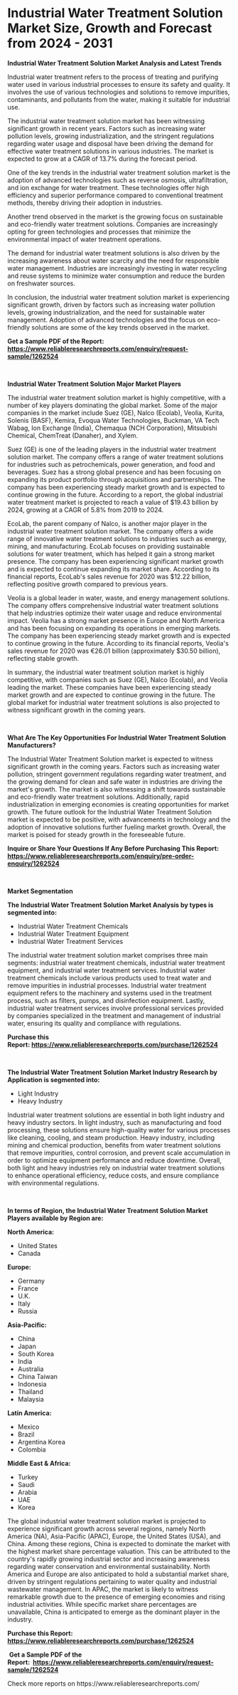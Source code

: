 <p><h1>Industrial Water Treatment Solution Market Size, Growth and Forecast from 2024 - 2031</h1></p><p><strong>Industrial Water Treatment Solution Market Analysis and Latest Trends</strong></p>
<p><p>Industrial water treatment refers to the process of treating and purifying water used in various industrial processes to ensure its safety and quality. It involves the use of various technologies and solutions to remove impurities, contaminants, and pollutants from the water, making it suitable for industrial use.</p><p>The industrial water treatment solution market has been witnessing significant growth in recent years. Factors such as increasing water pollution levels, growing industrialization, and the stringent regulations regarding water usage and disposal have been driving the demand for effective water treatment solutions in various industries. The market is expected to grow at a CAGR of 13.7% during the forecast period.</p><p>One of the key trends in the industrial water treatment solution market is the adoption of advanced technologies such as reverse osmosis, ultrafiltration, and ion exchange for water treatment. These technologies offer high efficiency and superior performance compared to conventional treatment methods, thereby driving their adoption in industries.</p><p>Another trend observed in the market is the growing focus on sustainable and eco-friendly water treatment solutions. Companies are increasingly opting for green technologies and processes that minimize the environmental impact of water treatment operations.</p><p>The demand for industrial water treatment solutions is also driven by the increasing awareness about water scarcity and the need for responsible water management. Industries are increasingly investing in water recycling and reuse systems to minimize water consumption and reduce the burden on freshwater sources.</p><p>In conclusion, the industrial water treatment solution market is experiencing significant growth, driven by factors such as increasing water pollution levels, growing industrialization, and the need for sustainable water management. Adoption of advanced technologies and the focus on eco-friendly solutions are some of the key trends observed in the market.</p></p>
<p><strong>Get a Sample PDF of the Report:&nbsp; <a href="https://www.reliableresearchreports.com/enquiry/request-sample/1262524">https://www.reliableresearchreports.com/enquiry/request-sample/1262524</a></strong></p>
<p>&nbsp;</p>
<p><strong>Industrial Water Treatment Solution Major Market Players</strong></p>
<p><p>The industrial water treatment solution market is highly competitive, with a number of key players dominating the global market. Some of the major companies in the market include Suez (GE), Nalco (Ecolab), Veolia, Kurita, Solenis (BASF), Kemira, Evoqua Water Technologies, Buckman, VA Tech Wabag, Ion Exchange (India), Chemaqua (NCH Corporation), Mitsubishi Chemical, ChemTreat (Danaher), and Xylem.</p><p>Suez (GE) is one of the leading players in the industrial water treatment solution market. The company offers a range of water treatment solutions for industries such as petrochemicals, power generation, and food and beverages. Suez has a strong global presence and has been focusing on expanding its product portfolio through acquisitions and partnerships. The company has been experiencing steady market growth and is expected to continue growing in the future. According to a report, the global industrial water treatment market is projected to reach a value of $19.43 billion by 2024, growing at a CAGR of 5.8% from 2019 to 2024.</p><p>EcoLab, the parent company of Nalco, is another major player in the industrial water treatment solution market. The company offers a wide range of innovative water treatment solutions to industries such as energy, mining, and manufacturing. EcoLab focuses on providing sustainable solutions for water treatment, which has helped it gain a strong market presence. The company has been experiencing significant market growth and is expected to continue expanding its market share. According to its financial reports, EcoLab's sales revenue for 2020 was $12.22 billion, reflecting positive growth compared to previous years.</p><p>Veolia is a global leader in water, waste, and energy management solutions. The company offers comprehensive industrial water treatment solutions that help industries optimize their water usage and reduce environmental impact. Veolia has a strong market presence in Europe and North America and has been focusing on expanding its operations in emerging markets. The company has been experiencing steady market growth and is expected to continue growing in the future. According to its financial reports, Veolia's sales revenue for 2020 was €26.01 billion (approximately $30.50 billion), reflecting stable growth.</p><p>In summary, the industrial water treatment solution market is highly competitive, with companies such as Suez (GE), Nalco (Ecolab), and Veolia leading the market. These companies have been experiencing steady market growth and are expected to continue growing in the future. The global market for industrial water treatment solutions is also projected to witness significant growth in the coming years.</p></p>
<p>&nbsp;</p>
<p><strong>What Are The Key Opportunities For Industrial Water Treatment Solution Manufacturers?</strong></p>
<p><p>The Industrial Water Treatment Solution market is expected to witness significant growth in the coming years. Factors such as increasing water pollution, stringent government regulations regarding water treatment, and the growing demand for clean and safe water in industries are driving the market's growth. The market is also witnessing a shift towards sustainable and eco-friendly water treatment solutions. Additionally, rapid industrialization in emerging economies is creating opportunities for market growth. The future outlook for the Industrial Water Treatment Solution market is expected to be positive, with advancements in technology and the adoption of innovative solutions further fueling market growth. Overall, the market is poised for steady growth in the foreseeable future.</p></p>
<p><strong>Inquire or Share Your Questions If Any Before Purchasing This Report: <a href="https://www.reliableresearchreports.com/enquiry/pre-order-enquiry/1262524">https://www.reliableresearchreports.com/enquiry/pre-order-enquiry/1262524</a></strong></p>
<p>&nbsp;</p>
<p><strong>Market Segmentation</strong></p>
<p><strong>The Industrial Water Treatment Solution Market Analysis by types is segmented into:</strong></p>
<p><ul><li>Industrial Water Treatment Chemicals</li><li>Industrial Water Treatment Equipment</li><li>Industrial Water Treatment Services</li></ul></p>
<p><p>The industrial water treatment solution market comprises three main segments: industrial water treatment chemicals, industrial water treatment equipment, and industrial water treatment services. Industrial water treatment chemicals include various products used to treat water and remove impurities in industrial processes. Industrial water treatment equipment refers to the machinery and systems used in the treatment process, such as filters, pumps, and disinfection equipment. Lastly, industrial water treatment services involve professional services provided by companies specialized in the treatment and management of industrial water, ensuring its quality and compliance with regulations.</p></p>
<p><strong>Purchase this Report:&nbsp;<a href="https://www.reliableresearchreports.com/purchase/1262524">https://www.reliableresearchreports.com/purchase/1262524</a></strong></p>
<p>&nbsp;</p>
<p><strong>The Industrial Water Treatment Solution Market Industry Research by Application is segmented into:</strong></p>
<p><ul><li>Light Industry</li><li>Heavy Industry</li></ul></p>
<p><p>Industrial water treatment solutions are essential in both light industry and heavy industry sectors. In light industry, such as manufacturing and food processing, these solutions ensure high-quality water for various processes like cleaning, cooling, and steam production. Heavy industry, including mining and chemical production, benefits from water treatment solutions that remove impurities, control corrosion, and prevent scale accumulation in order to optimize equipment performance and reduce downtime. Overall, both light and heavy industries rely on industrial water treatment solutions to enhance operational efficiency, reduce costs, and ensure compliance with environmental regulations.</p></p>
<p>&nbsp;</p>
<p><strong>In terms of Region, the Industrial Water Treatment Solution Market Players available by Region are:</strong></p>
<p>
    <p> <strong> North America: </strong>
        <ul>
            <li>United States</li>
            <li>Canada</li>
        </ul>
        </p> 
    <p> <strong> Europe: </strong>
        <ul>
            <li>Germany</li>
            <li>France</li>
            <li>U.K.</li>
            <li>Italy</li>
            <li>Russia</li>
        </ul>
        </p> 
    <p> <strong> Asia-Pacific: </strong>
        <ul>
            <li>China</li>
            <li>Japan</li>
            <li>South Korea</li>
            <li>India</li>
            <li>Australia</li>
            <li>China Taiwan</li>
            <li>Indonesia</li>
            <li>Thailand</li>
            <li>Malaysia</li>
        </ul>
        </p> 
    <p> <strong> Latin America: </strong>
        <ul>
            <li>Mexico</li>
            <li>Brazil</li>
            <li>Argentina Korea</li>
            <li>Colombia</li>
        </ul>
        </p> 
    <p> <strong> Middle East & Africa: </strong>
        <ul>
            <li>Turkey</li>
            <li>Saudi</li>
            <li>Arabia</li>
            <li>UAE</li>
            <li>Korea</li>
        </ul>
    </p>
    </p>
<p><p>The global industrial water treatment solution market is projected to experience significant growth across several regions, namely North America (NA), Asia-Pacific (APAC), Europe, the United States (USA), and China. Among these regions, China is expected to dominate the market with the highest market share percentage valuation. This can be attributed to the country's rapidly growing industrial sector and increasing awareness regarding water conservation and environmental sustainability. North America and Europe are also anticipated to hold a substantial market share, driven by stringent regulations pertaining to water quality and industrial wastewater management. In APAC, the market is likely to witness remarkable growth due to the presence of emerging economies and rising industrial activities. While specific market share percentages are unavailable, China is anticipated to emerge as the dominant player in the industry.</p></p>
<p><strong>Purchase this Report: <a href="https://www.reliableresearchreports.com/purchase/1262524">https://www.reliableresearchreports.com/purchase/1262524</a></strong></p>
<p>&nbsp;<strong>Get a Sample PDF of the Report:&nbsp;&nbsp;<a href="https://www.reliableresearchreports.com/enquiry/request-sample/1262524">https://www.reliableresearchreports.com/enquiry/request-sample/1262524</a></strong></p>
<p><strong></strong></p>
<p>Check more reports on https://www.reliableresearchreports.com/</p>